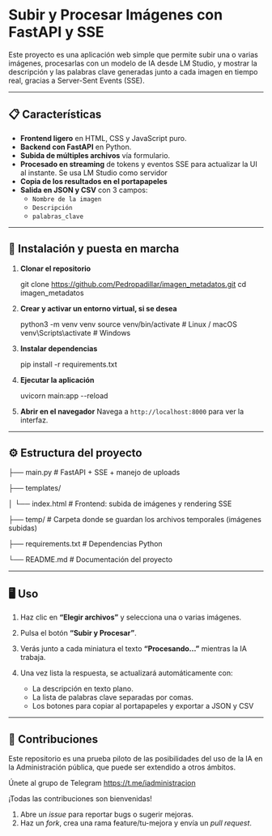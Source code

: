 # Subir y Procesar Imágenes con FastAPI y SSE

Este proyecto es una aplicación web simple que permite subir una o varias imágenes, procesarlas con un modelo de IA desde LM Studio, y mostrar la descripción y las palabras clave generadas junto a cada imagen en tiempo real, gracias a Server-Sent Events (SSE).

---

## 📋 Características

- **Frontend ligero** en HTML, CSS y JavaScript puro.
- **Backend con FastAPI** en Python.
- **Subida de múltiples archivos** vía formulario.
- **Procesado en streaming** de tokens y eventos SSE para actualizar la UI al instante. Se usa LM Studio como servidor
- **Copia de los resultados en el portapapeles**
- **Salida en JSON y CSV** con 3 campos:
  - `Nombre de la imagen`
  - `Descripción`
  - `palabras_clave`

---

## 🚀 Instalación y puesta en marcha

1. **Clonar el repositorio**  

   git clone https://github.com/Pedropadillar/imagen_metadatos.git
   cd imagen_metadatos

2. **Crear y activar un entorno virtual, si se desea**

   python3 -m venv venv
   source venv/bin/activate     # Linux / macOS
   venv\Scripts\activate        # Windows

3. **Instalar dependencias**

   pip install -r requirements.txt

4. **Ejecutar la aplicación**

   uvicorn main:app --reload


5. **Abrir en el navegador**
   Navega a `http://localhost:8000` para ver la interfaz.

---

## ⚙️ Estructura del proyecto

├── main.py           # FastAPI + SSE + manejo de uploads

├── templates/

│   └── index.html    # Frontend: subida de imágenes y rendering SSE

├── temp/             # Carpeta donde se guardan los archivos temporales (imágenes subidas)

├── requirements.txt  # Dependencias Python

└── README.md         # Documentación del proyecto

---

## 🖥️ Uso

1. Haz clic en **“Elegir archivos”** y selecciona una o varias imágenes.
2. Pulsa el botón **“Subir y Procesar”**.
3. Verás junto a cada miniatura el texto **“Procesando…”** mientras la IA trabaja.
4. Una vez lista la respuesta, se actualizará automáticamente con:

   * La descripción en texto plano.
   * La lista de palabras clave separadas por comas.
   * Los botones para copiar al portapapeles y exportar a JSON y CSV

---

## 🤝 Contribuciones

Este repositorio es una prueba piloto de las posibilidades del uso de la IA en la Administración pública, que puede ser extendido a otros ámbitos.

Únete al grupo de Telegram https://t.me/iadministracion

¡Todas las contribuciones son bienvenidas!

1. Abre un *issue* para reportar bugs o sugerir mejoras.
2. Haz un *fork*, crea una rama feature/tu-mejora y envía un *pull request*.



